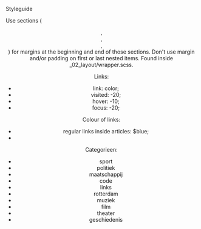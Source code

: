 Styleguide

Use sections (<header>, <section>, <article>, <footer>) for margins at the beginning and end of those sections. Don't use margin and/or padding on first or last nested items. Found inside _02_layout/wrapper.scss.

Links: 
- link: color;
- visited: -20;
- hover: -10;
- focus: -20;

Colour of links:
- regular links inside articles: $blue;
- 


Categorieen:
- sport
- politiek
- maatschappij
- code
- links
- rotterdam
- muziek
- film
- theater
- geschiedenis
